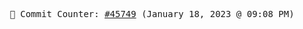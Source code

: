 <p align="center">
    <samp>
        📮 Commit Counter: <a href="https://github.com/Javascript-void0/Javascript-void0/commits/main">#45749</a> (January 18, 2023 @ 09:08 PM)
    </samp>
</p>